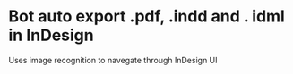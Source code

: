 # Bot auto export .pdf, .indd and . idml in InDesign

Uses image recognition to navegate through InDesign UI
